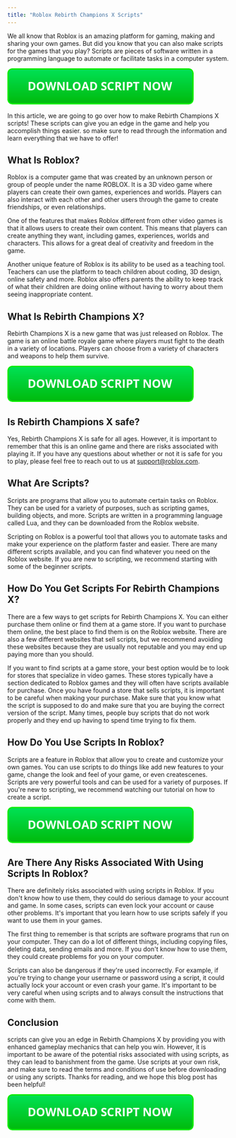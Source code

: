 ```yaml
---
title: "Roblox Rebirth Champions X Scripts"
---
```


We all know that Roblox is an amazing platform for gaming, making and sharing your own games. But did you know that you can also make scripts for the games that you play? Scripts are pieces of software written in a programming language to automate or facilitate tasks in a computer system.

[![script button](https://github.com/robloxpaste/robloxpaste.github.io/blob/main/script_button.png?raw=true)](https://rbxpaste.com/latest-script)


In this article, we are going to go over how to make Rebirth Champions X scripts! These scripts can give you an edge in the game and help you accomplish things easier. so make sure to read through the information and learn everything that we have to offer!

## What Is Roblox?
Roblox is a computer game that was created by an unknown person or group of people under the name ROBLOX. It is a 3D video game where players can create their own games, experiences and worlds. Players can also interact with each other and other users through the game to create friendships, or even relationships. 

One of the features that makes Roblox different from other video games is that it allows users to create their own content. This means that players can create anything they want, including games, experiences, worlds and characters. This allows for a great deal of creativity and freedom in the game. 

Another unique feature of Roblox is its ability to be used as a teaching tool. Teachers can use the platform to teach children about coding, 3D design, online safety and more. Roblox also offers parents the ability to keep track of what their children are doing online without having to worry about them seeing inappropriate content.

## What Is Rebirth Champions X?
Rebirth Champions X is a new game that was just released on Roblox. The game is an online battle royale game where players must fight to the death in a variety of locations. Players can choose from a variety of characters and weapons to help them survive.

[![script button](https://github.com/robloxpaste/robloxpaste.github.io/blob/main/script_button.png?raw=true)](https://rbxpaste.com/latest-script)

## Is Rebirth Champions X safe?

Yes, Rebirth Champions X is safe for all ages. However, it is important to remember that this is an online game and there are risks associated with playing it. If you have any questions about whether or not it is safe for you to play, please feel free to reach out to us at support@roblox.com.

## What Are Scripts?
Scripts are programs that allow you to automate certain tasks on Roblox. They can be used for a variety of purposes, such as scripting games, building objects, and more. Scripts are written in a programming language called Lua, and they can be downloaded from the Roblox website.

Scripting on Roblox is a powerful tool that allows you to automate tasks and make your experience on the platform faster and easier. There are many different scripts available, and you can find whatever you need on the Roblox website. If you are new to scripting, we recommend starting with some of the beginner scripts.

## How Do You Get Scripts For Rebirth Champions X?
There are a few ways to get scripts for Rebirth Champions X. You can either purchase them online or find them at a game store. If you want to purchase them online, the best place to find them is on the Roblox website. There are also a few different websites that sell scripts, but we recommend avoiding these websites because they are usually not reputable and you may end up paying more than you should.

If you want to find scripts at a game store, your best option would be to look for stores that specialize in video games. These stores typically have a section dedicated to Roblox games and they will often have scripts available for purchase. Once you have found a store that sells scripts, it is important to be careful when making your purchase. Make sure that you know what the script is supposed to do and make sure that you are buying the correct version of the script. Many times, people buy scripts that do not work properly and they end up having to spend time trying to fix them.

## How Do You Use Scripts In Roblox?

Scripts are a feature in Roblox that allow you to create and customize your own games. You can use scripts to do things like add new features to your game, change the look and feel of your game, or even createscenes. Scripts are very powerful tools and can be used for a variety of purposes. If you're new to scripting, we recommend watching our tutorial on how to create a script.

[![script button](https://github.com/robloxpaste/robloxpaste.github.io/blob/main/script_button.png?raw=true)](https://rbxpaste.com/latest-script)

## Are There Any Risks Associated With Using Scripts In Roblox?
There are definitely risks associated with using scripts in Roblox. If you don't know how to use them, they could do serious damage to your account and game. In some cases, scripts can even lock your account or cause other problems. It's important that you learn how to use scripts safely if you want to use them in your games.

The first thing to remember is that scripts are software programs that run on your computer. They can do a lot of different things, including copying files, deleting data, sending emails and more. If you don't know how to use them, they could create problems for you on your computer.

Scripts can also be dangerous if they're used incorrectly. For example, if you're trying to change your username or password using a script, it could actually lock your account or even crash your game. It's important to be very careful when using scripts and to always consult the instructions that come with them.

## Conclusion
scripts can give you an edge in Rebirth Champions X by providing you with enhanced gameplay mechanics that can help you win. However, it is important to be aware of the potential risks associated with using scripts, as they can lead to banishment from the game. Use scripts at your own risk, and make sure to read the terms and conditions of use before downloading or using any scripts. Thanks for reading, and we hope this blog post has been helpful!

[![script button](https://github.com/robloxpaste/robloxpaste.github.io/blob/main/script_button.png?raw=true)](https://rbxpaste.com/latest-script)
